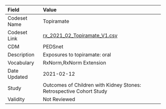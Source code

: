 |Field        |Value                                                               |
|:------------|:-------------------------------------------------------------------|
|Codeset Name |Topiramate                                                          |
|Codeset Link |[rx_2021_02_Topiramate_V1.csv](https://github.com/PEDSnet/Variable-Dictionary/blob/main/drugs/rx_2021_02_Topiramate_V1.csv)|
|CDM          |PEDSnet                                                             |
|Description  |Exposures to topiramate: oral                                       |
|Vocabulary   |RxNorm,RxNorm Extension                                             |
|Date Updated |2021-02-12                                                          |
|Study        |Outcomes of Children with Kidney Stones: Retrospective Cohort Study |
|Validity     |Not Reviewed                                                        |
